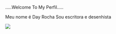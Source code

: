 .....Welcome To My Perfil.....

Meu nome é Day Rocha
Sou escritora e desenhista 

![](https://tenor.com/pt-PT/view/fnaf-five-nights-at-freddy's-dance-foxy-dance-foxy-gif-15312347969620210451)

